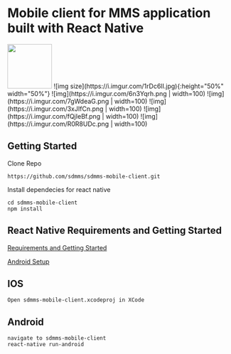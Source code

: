 # Mobile client for MMS application built with React Native

<img src="hhttps://i.imgur.com/1rDc6lI.jpg" width="100" height="100">
![img size](https://i.imgur.com/1rDc6lI.jpg){:height="50%" width="50%"}
![img](https://i.imgur.com/6n3Yqrh.png | width=100)
![img](https://i.imgur.com/7gWdeaG.png | width=100)
![img](https://i.imgur.com/3xJIfCn.png | width=100)
![img](https://i.imgur.com/fQjIeBf.png | width=100)
![img](https://i.imgur.com/R0R8UDc.png | width=100)

## Getting Started

Clone Repo

````
https://github.com/sdmms/sdmms-mobile-client.git
````

Install dependecies for react native

````
cd sdmms-mobile-client
npm install
````

## React Native Requirements and Getting Started

<a href="https://facebook.github.io/react-native/docs/getting-started.html" target="_blank">Requirements and Getting Started</a>

<a href="https://facebook.github.io/react-native/docs/android-setup.html" target="_blank">Android Setup</a>

## IOS

````
Open sdmms-mobile-client.xcodeproj in XCode
````

## Android

````
navigate to sdmms-mobile-client
react-native run-android

````
